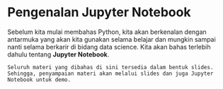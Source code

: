 # Pengenalan Jupyter Notebook

Sebelum kita mulai membahas Python, kita akan berkenalan dengan antarmuka yang
akan kita gunakan selama belajar dan mungkin sampai nanti selama berkarir di bidang
data science. Kita akan bahas terlebih dahulu tentang **Jupyter Notebook**.

```{attention}
Seluruh materi yang dibahas di sini tersedia dalam bentuk slides.
Sehingga, penyampaian materi akan melalui slides dan juga Jupyter Notebook untuk demo.
```
